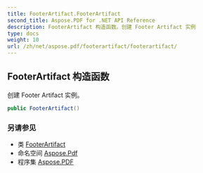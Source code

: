 ```yaml
---
title: FooterArtifact.FooterArtifact
second_title: Aspose.PDF for .NET API Reference
description: FooterArtifact 构造函数。创建 Footer Artifact 实例
type: docs
weight: 10
url: /zh/net/aspose.pdf/footerartifact/footerartifact/
---
```

## FooterArtifact 构造函数

创建 Footer Artifact 实例。

```csharp
public FooterArtifact()
```

### 另请参见

* 类 [FooterArtifact](../)
* 命名空间 [Aspose.Pdf](../../../aspose.pdf/)
* 程序集 [Aspose.PDF](../../../)